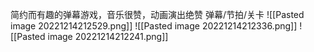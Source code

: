 简约而有趣的弹幕游戏，音乐很赞，动画演出绝赞
弹幕/节拍/关卡
![[Pasted image 20221214212529.png]]
![[Pasted image 20221214212336.png]]
![[Pasted image 20221214212241.png]]
